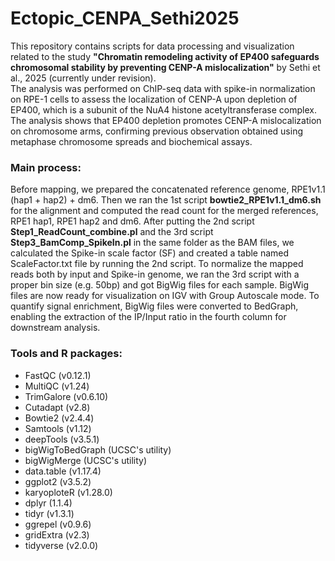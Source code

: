 # Ectopic_CENPA_Sethi2025
This repository contains scripts for data processing and visualization related to the study **"Chromatin remodeling activity of EP400 safeguards chromosomal stability by preventing
CENP-A mislocalization"** by Sethi et al., 2025 (currently under revision).\
The analysis was performed on ChIP-seq data with spike-in normalization on RPE-1 cells to assess the localization of CENP-A upon depletion of EP400, which is a subunit of the NuA4 histone acetyltransferase complex. The analysis shows that EP400 depletion promotes CENP-A mislocalization on chromosome arms, confirming previous observation obtained using metaphase chromosome spreads and biochemical assays.

### Main process:
Before mapping, we prepared the concatenated reference genome, RPE1v1.1 (hap1 + hap2) + dm6. Then we ran the 1st script **bowtie2_RPE1v1.1_dm6.sh** for the alignment and computed the read count for the merged references, RPE1 hap1, RPE1 hap2 and dm6.
After putting the 2nd script **Step1_ReadCount_combine.pl** and the 3rd script **Step3_BamComp_SpikeIn.pl** in the same folder as the BAM files, we calculated the Spike-in scale factor (SF) and created a table named ScaleFactor.txt file by running the 2nd script. To normalize the mapped reads both by input and Spike-in genome, we ran the 3rd script with a proper bin size
(e.g. 50bp) and got BigWig files for each sample. BigWig files are now ready for visualization on IGV with Group Autoscale mode. To quantify signal enrichment, BigWig files were converted to BedGraph, enabling the extraction of the IP/Input ratio in the fourth column for downstream analysis.


### Tools and R packages:
+ FastQC (v0.12.1)
+ MultiQC (v1.24)
+ TrimGalore (v0.6.10)
+ Cutadapt (v2.8)
+ Bowtie2 (v2.4.4)
+ Samtools (v1.12)
+ deepTools (v3.5.1)
+ bigWigToBedGraph (UCSC's utility)
+ bigWigMerge (UCSC's utility)
+ data.table (v1.17.4)
+ ggplot2 (v3.5.2)
+ karyoploteR (v1.28.0)
+ dplyr (1.1.4)
+ tidyr (v1.3.1)
+ ggrepel (v0.9.6)
+ gridExtra (v2.3)
+ tidyverse (v2.0.0)
